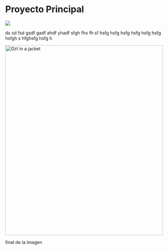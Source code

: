 <H1> Proyecto Principal </H1>
<img src="https://img.shields.io/badge/Estado-Dev-green">
<p>
  ds sd fsd gsdf gadf ahdf yhadf sfgh fhs
  fh sf hsfg hsfg hsfg hsfg hsfg hsfg hsfgh
  s hfghsfg hsfg h
</p>
<img src="https://thumbs.dreamstime.com/z/reparaci%C3%B3n-logo-template-del-ordenador-dise%C3%B1o-vector-desarrollo-de-programas-117660467.jpg" alt="Girl in a jacket" width="500" height="600">
<p> final de la imagen </p>
